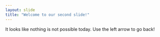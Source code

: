 ```yaml
---
layout: slide
title: "Welcome to our second slide!"
---
```

It looks like nothing is not possible today.
Use the left arrow to go back!
